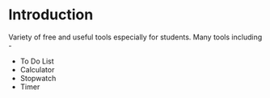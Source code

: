 # Introduction
Variety of free and useful tools especially for students.
Many tools including -
* To Do List
* Calculator
* Stopwatch
* Timer
